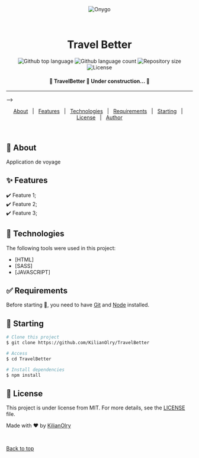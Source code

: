 <div align="center" id="top"> 
  <img src="./.github/app.gif" alt="Onygo" />

  &#xa0;

  <!-- <a href="https://onygo.netlify.app">Demo</a> -->
</div>

<h1 align="center">Travel Better</h1>

<p align="center">
  <img alt="Github top language" src="https://img.shields.io/github/languages/top/KilianOlry/TravelBetter?color=56BEB8">

  <img alt="Github language count" src="https://img.shields.io/github/languages/count/KilianOlry/TravelBetter?color=56BEB8">

  <img alt="Repository size" src="https://img.shields.io/github/repo-size/KilianOlry/TravelBetter?color=56BEB8">

  <img alt="License" src="https://img.shields.io/github/license/KilianOlry/TravelBetter?color=56BEB8">

</p>

<!-- Status -->

<h4 align="center"> 
	🚧  TravelBetter 🚀 Under construction...  🚧
</h4> 

<hr> -->

<p align="center">
  <a href="#dart-about">About</a> &#xa0; | &#xa0; 
  <a href="#sparkles-features">Features</a> &#xa0; | &#xa0;
  <a href="#rocket-technologies">Technologies</a> &#xa0; | &#xa0;
  <a href="#white_check_mark-requirements">Requirements</a> &#xa0; | &#xa0;
  <a href="#checkered_flag-starting">Starting</a> &#xa0; | &#xa0;
  <a href="#memo-license">License</a> &#xa0; | &#xa0;
  <a href="https://github.com/{{YOUR_GITHUB_USERNAME}}" target="_blank">Author</a>
</p>

<br>

## :dart: About ##

Application de voyage

## :sparkles: Features ##

:heavy_check_mark: Feature 1;\
:heavy_check_mark: Feature 2;\
:heavy_check_mark: Feature 3;

## :rocket: Technologies ##

The following tools were used in this project:

- [HTML]
- [SASS]
- [JAVASCRIPT]

## :white_check_mark: Requirements ##

Before starting :checkered_flag:, you need to have [Git](https://git-scm.com) and [Node](https://nodejs.org/en/) installed.

## :checkered_flag: Starting ##

```bash
# Clone this project
$ git clone https://github.com/KilianOlry/TravelBetter

# Access
$ cd TravelBetter

# Install dependencies
$ npm install
```

## :memo: License ##

This project is under license from MIT. For more details, see the [LICENSE](LICENSE.md) file.


Made with :heart: by <a href="https://github.com/KilianOlry" target="_blank">KilianOlry</a>

&#xa0;

<a href="#top">Back to top</a>
